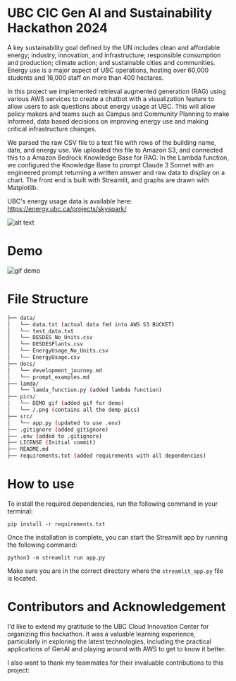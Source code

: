 # UBC CIC Gen AI and Sustainability Hackathon 2024

A key sustainability goal defined by the UN includes clean and affordable energy; industry, innovation, and infrastructure; responsible consumption and production; climate action; and sustainable cities and communities. Energy use is a major aspect of UBC operations, hosting over 60,000 students and 16,000 staff on more than 400 hectares. 

In this project we implemented retrieval augmented generation (RAG) using various AWS services to create a chatbot with a visualization feature to allow users to ask questions about energy usage at UBC. This will allow policy makers and teams such as Campus and Community Planning to make informed, data based decisions on improving energy use and making critical infrastructure changes.

We parsed the raw CSV file to a text file with rows of the building name, date, and energy use. We uploaded this file to Amazon S3, and connected this to a Amazon Bedrock Knowledge Base for RAG. In the Lambda function, we configured the Knowledge Base to prompt Claude 3 Sonnet with an engineered prompt returning a written answer and raw data to display on a chart. The front end is built with Streamlit, and graphs are drawn with Matplotlib. 

UBC's energy usage data is available here: https://energy.ubc.ca/projects/skyspark/

![alt text](./pics/arch_diagram.png "Architecture diagram")

# Demo

![gif demo](./pics/UBC_Green_Bot_DEMO.gif)

# File Structure
```bash
├── data/
│   └── data.txt (actual data fed into AWS S3 BUCKET)
│   └── test_data.txt
│   └── DESDES_No_Units.csv
│   └── DESDESPlants.csv
│   └── EnergyUsage_No_Units.csv
│   └── EnergyUsage.csv
├── docs/
│   └── development_journey.md 
│   └── prompt_examples.md 
├── lamda/
│   └── lamda_function.py (added lambda function)
├── pics/
│   └── DEMO gif (added gif for demo)
│   └── /.png (contains all the demp pics)
├── src/
│   └── app.py (updated to use .env)
├── .gitignore (added gitignore)
├── .env (added to .gitignore)
├── LICENSE (Initial commit)
├── README.md 
├── requirements.txt (added requirements with all dependencies)
```

# How to use

To install the required dependencies, run the following command in your terminal:

```shell
pip install -r requirements.txt
```

Once the installation is complete, you can start the Streamlit app by running the following command:

```shell
python3 -m streamlit run app.py
```

Make sure you are in the correct directory where the `streamlit_app.py` file is located.

# Contributors and Acknowledgement

I'd like to extend my gratitude to the UBC Cloud Innovation Center for organizing this hackathon. It was a valuable learning experience, particularly in exploring the latest technologies, including the practical applications of GenAI and playing around with AWS to get to know it better. 

I also want to thank my teammates for their invaluable contributions to this project:
